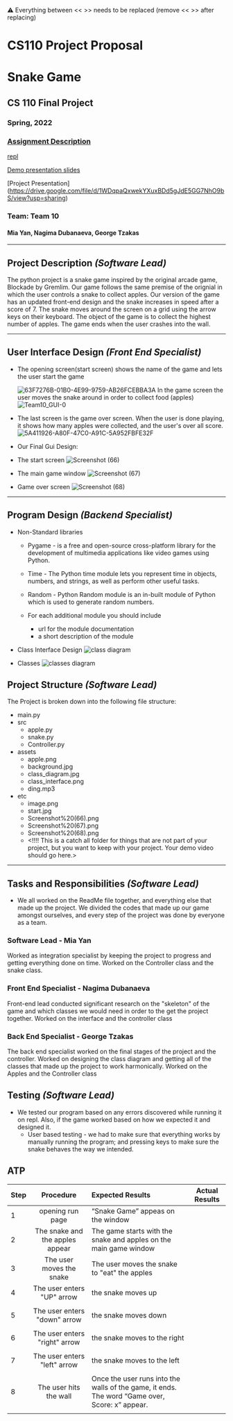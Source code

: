 :warning: Everything between << >> needs to be replaced (remove << >> after replacing)
# CS110 Project Proposal
# Snake Game
## CS 110 Final Project
### Spring, 2022
### [Assignment Description](https://docs.google.com/document/d/1H4R6yLL7som1lglyXWZ04RvTp_RvRFCCBn6sqv-82ps/edit#)

[repl](https://replit.com/join/ikvdjlwjwx-miayan)

[Demo presentation slides](https://docs.google.com/presentation/d/1hSJARIv3SzEI46V6bj2UHlwYIM3N_5MJ7r4KJDbfDiY/edit?usp=sharing
) 

[Project Presentation] 
(https://drive.google.com/file/d/1WDqpaQxwekYXuxBDd5gJdE5GG7NhO9bS/view?usp=sharing)

### Team: Team 10
#### Mia Yan, Nagima Dubanaeva, George Tzakas

***

## Project Description *(Software Lead)*

The python project is a snake game inspired by the original arcade game, Blockade by Gremlim. Our game follows the same premise of the orignial in which the user controls a snake to collect apples. Our version of the game has an updated front-end design and the snake increases in speed after a score of 7. The snake moves around the screen on a grid using the arrow keys on their keyboard. The object of the game is to collect the highest number of apples. The game ends when the user crashes into the wall.

***    

## User Interface Design *(Front End Specialist)*

 - The opening screen(start screen) shows the name of the game and lets the user start the game

    ![63F7276B-01B0-4E99-9759-AB26FCEBBA3A](https://user-images.githubusercontent.com/98920760/162537262-eab3614e-5c6e-420f-84cb-e9670aa5183a.JPEG)
 In the game screen the user moves the snake around in order to collect food (apples)
![Team10_GUI-0](https://user-images.githubusercontent.com/98920760/162537340-fdc11bce-72fa-46a0-922d-b88f729a1859.png)
- The last screen is the game over screen. When the user is done playing, it shows how many apples were collected, and the user's over all score.
![5A411926-A80F-47C0-A91C-5A952FBFE32F](https://user-images.githubusercontent.com/98920760/162537424-2f64d017-6a28-40a9-ad28-f450da60c024.JPEG)
 

* Our Final Gui Design:
  
* The start screen
![Screenshot (66)](etc/Screenshot%20(66).png)

* The main game window
  ![Screenshot (67)](etc/Screenshot%20(67).png)
* Game over screen
  ![Screenshot (68)](etc/Screenshot%20(68).png)
  
***        

## Program Design *(Backend Specialist)*

* Non-Standard libraries
    * Pygame - is a free and open-source cross-platform library for the development of multimedia applications like video games using Python.
    * Time - The Python time module lets you represent time in objects, numbers, and strings, as well as perform other useful tasks.
    * Random - Python Random module is an in-built module of Python which is used to generate random numbers.
      
    * For each additional module you should include
        * url for the module documentation
        * a short description of the module
* Class Interface Design 
      ![class diagram](assets/class_interface.png)

* Classes
 ![classes diagram](assets/class_interface.png)
## Project Structure *(Software Lead)*

The Project is broken down into the following file structure:

* main.py
* src
    * apple.py
    * snake.py
    * Controller.py
* assets
    * apple.png
    * background.jpg
    * class_diagram.jpg
    * class_interface.png
    * ding.mp3
* etc
    * image.png
    * start.jpg
    * Screenshot%20(66).png
    * Screenshot%20(67).png
    * Screenshot%20(68).png
    * <!!!! This is a catch all folder for things that are not part of your project, but you want to keep with your project. Your demo video should go here.>

***

## Tasks and Responsibilities *(Software Lead)*

   * We all worked on the ReadMe file together, and everything else that made up the project. We divided the codes that made up our game amongst ourselves, and every step of the project was done by everyone as a team. 

### Software Lead - Mia Yan

Worked as integration specialist by keeping the project to progress and getting everything done on time. Worked on the Controller class and the snake class.

### Front End Specialist - Nagima Dubanaeva

Front-end lead conducted significant research on the "skeleton" of the game and which classes we would need in order to the get the project together. Worked on the interface and the controller class 

### Back End Specialist - George Tzakas

The back end specialist worked on the final stages of the project and the controller. Worked on designing the class diagram and getting all of the classes that made up the project to work harmonically. Worked on the Apples and the Controller class

## Testing *(Software Lead)*

- We tested our program based on any errors discovered while running it on repl. Also, if the game worked based on how we expected it and designed  it. 
    * User based testing - we had to make sure that everything works by manually running the program; and pressing keys to make sure the snake behaves the way we intended. 

## ATP

| Step                  | Procedure     | Expected Results  | Actual Results |
| ----------------------|:-------------:|:-----------------| -------------- |
|  1  | opening run page  |   “Snake Game” appeas on the window   |          |
|  2  | The snake and the apples appear| The game starts with the snake and apples on the main game window |                 |
|  3  | The user moves the snake | The user moves the snake to "eat" the apples |                 |
|  4  | The user enters "UP" arrow  | the snake moves up 
 |                 |
 |  5  | The user enters "down" arrow  | the snake moves down 
 |                 |
 |  6  | The user enters "right" arrow  | the snake moves to the right 
 |                 |
 |  7  | The user enters "left" arrow  | the snake moves to the left 
 |                 |
|  8  | The user hits the wall   | Once the user runs into the walls of the game, it ends. The word “Game over, Score: x” appear.
 |                 |

